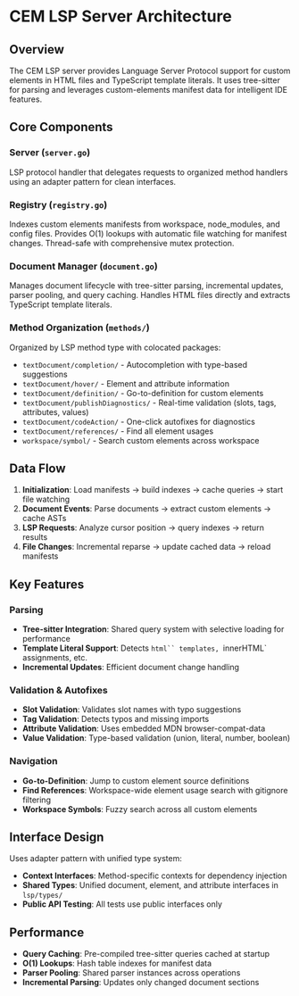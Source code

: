 # CEM LSP Server Architecture

## Overview

The CEM LSP server provides Language Server Protocol support for custom elements in HTML files and TypeScript template literals. It uses tree-sitter for parsing and leverages custom-elements manifest data for intelligent IDE features.

## Core Components

### Server (`server.go`)
LSP protocol handler that delegates requests to organized method handlers using an adapter pattern for clean interfaces.

### Registry (`registry.go`)
Indexes custom elements manifests from workspace, node_modules, and config files. Provides O(1) lookups with automatic file watching for manifest changes. Thread-safe with comprehensive mutex protection.

### Document Manager (`document.go`)
Manages document lifecycle with tree-sitter parsing, incremental updates, parser pooling, and query caching. Handles HTML files directly and extracts TypeScript template literals.

### Method Organization (`methods/`)
Organized by LSP method type with colocated packages:
- `textDocument/completion/` - Autocompletion with type-based suggestions
- `textDocument/hover/` - Element and attribute information
- `textDocument/definition/` - Go-to-definition for custom elements
- `textDocument/publishDiagnostics/` - Real-time validation (slots, tags, attributes, values)
- `textDocument/codeAction/` - One-click autofixes for diagnostics
- `textDocument/references/` - Find all element usages
- `workspace/symbol/` - Search custom elements across workspace

## Data Flow

1. **Initialization**: Load manifests → build indexes → cache queries → start file watching
2. **Document Events**: Parse documents → extract custom elements → cache ASTs
3. **LSP Requests**: Analyze cursor position → query indexes → return results
4. **File Changes**: Incremental reparse → update cached data → reload manifests

## Key Features

### Parsing
- **Tree-sitter Integration**: Shared query system with selective loading for performance
- **Template Literal Support**: Detects `html`` templates, `innerHTML` assignments, etc.
- **Incremental Updates**: Efficient document change handling

### Validation & Autofixes
- **Slot Validation**: Validates slot names with typo suggestions
- **Tag Validation**: Detects typos and missing imports
- **Attribute Validation**: Uses embedded MDN browser-compat-data
- **Value Validation**: Type-based validation (union, literal, number, boolean)

### Navigation
- **Go-to-Definition**: Jump to custom element source definitions
- **Find References**: Workspace-wide element usage search with gitignore filtering
- **Workspace Symbols**: Fuzzy search across all custom elements

## Interface Design

Uses adapter pattern with unified type system:
- **Context Interfaces**: Method-specific contexts for dependency injection
- **Shared Types**: Unified document, element, and attribute interfaces in `lsp/types/`
- **Public API Testing**: All tests use public interfaces only

## Performance

- **Query Caching**: Pre-compiled tree-sitter queries cached at startup
- **O(1) Lookups**: Hash table indexes for manifest data
- **Parser Pooling**: Shared parser instances across operations
- **Incremental Parsing**: Updates only changed document sections